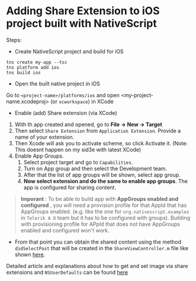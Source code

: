 # Adding Share Extension to iOS project built with NativeScript

Steps:
- Create NativeScript project and build for iOS
```Shell
tns create my-app --tsc
tns platform add ios
tns build ios
```

- Open the built native project in iOS

Go to  `<project-name>/platforms/ios` and open <my-project-name.xcodeproj> (or `xcworkspace`) in XCode

- Enable (add) Share extension (via XCode)
1. With th app created and opened, go to **File -> New -> Target**
2. Then select `Share Extension` from `Application Extension`. Provide a name of your extension.
3. Then Xcode will ask you to activate scheme, so click Activate it. (Note: This doesnt happen on my sid3e with latest XCode)
4. Enable App Groups.
    1. Select project target and go to `Capabilities`.
    2. Turn on App group and then select the Development team.
    3. After that the list of app groups will be shown, select app group.
    4. **Now select extension and do the same to enable app groups**. The app is configured for sharing content.


>**Imporant** : To be able to build app with **AppGroups enabled and configured** , you will need a provision profile for that AppId that has AppGroups enabled. (e.g. like the one for `org.nativescript.examples` in `Telerik A D` team but it has to be configured with groups). Building with provisioning profile for APpId that does not have AppGroups enabled and configured won't work.

- From that point you can obtain the shared content using the method `didSelectPost` that will be created in the `ShareViewController.m` file like shown [here](https://www.technetexperts.com/mobile/share-extension-in-ios-application-overview-with-example/).

Detailed article and explanations about how to get and set image via share extensions and `NSUserDefaults` can be found [here](https://www.technetexperts.com/mobile/share-extension-in-ios-application-overview-with-example/)